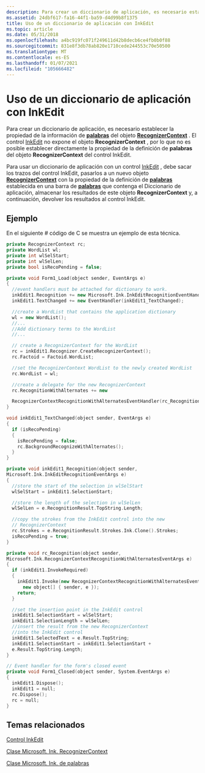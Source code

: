 ```yaml
---
description: Para crear un diccionario de aplicación, es necesario establecer la propiedad de la información de palabras del objeto RecognizerContext.
ms.assetid: 24dbf617-fa16-44f1-ba59-d4d99b8f1375
title: Uso de un diccionario de aplicación con InkEdit
ms.topic: article
ms.date: 05/31/2018
ms.openlocfilehash: a4bc919fc071f249611d42b8decb6ce4fb0b0f88
ms.sourcegitcommit: 831e8f3db78ab820e1710cede244553c70e50500
ms.translationtype: MT
ms.contentlocale: es-ES
ms.lasthandoff: 01/07/2021
ms.locfileid: "105666482"
---
```

# <a name="using-an-application-dictionary-with-inkedit"></a>Uso de un diccionario de aplicación con InkEdit

Para crear un diccionario de aplicación, es necesario establecer la propiedad de la información de [**palabras**](/windows/desktop/api/msinkaut/nf-msinkaut-iinkrecognizercontext-get_wordlist) del objeto [**RecognizerContext**](inkrecognizercontext-class.md) . El control [InkEdit](inkedit-control-reference.md) no expone el objeto **RecognizerContext** , por lo que no es posible establecer directamente la propiedad de la definición de **palabras** del objeto **RecognizerContext** del control InkEdit.

Para usar un diccionario de aplicación con un control [InkEdit](inkedit-control-reference.md) , debe sacar los trazos del control InkEdit, pasarlos a un nuevo objeto [**RecognizerContext**](inkrecognizercontext-class.md) con la propiedad de la definición de [**palabras**](/windows/desktop/api/msinkaut/nf-msinkaut-iinkrecognizercontext-get_wordlist) establecida en una barra de [**palabras**](inkwordlist-class.md) que contenga el Diccionario de aplicación, almacenar los resultados de este objeto **RecognizerContext** y, a continuación, devolver los resultados al control InkEdit.

## <a name="example"></a>Ejemplo

En el siguiente \# código de C se muestra un ejemplo de esta técnica.


```C++
private RecognizerContext rc;
private WordList wl;
private int wlSelStart;
private int wlSelLen;
private bool isRecoPending = false;

private void Form1_Load(object sender, EventArgs e)
{
  //event handlers must be attached for dictionary to work.
  inkEdit1.Recognition += new Microsoft.Ink.InkEditRecognitionEventHandler(inkEdit1_Recognition);
  inkEdit1.TextChanged += new EventHandler(inkEdit1_TextChanged);

  //create a WordList that contains the application dictionary
  wl = new WordList();
  //...
  //Add dictionary terms to the WordList
  //...

  // create a RecognizerContext for the WordList
  rc = inkEdit1.Recognizer.CreateRecognizerContext();
  rc.Factoid = Factoid.WordList;

  //set the RecognizerContext WordList to the newly created WordList
  rc.WordList = wl;

  //create a delegate for the new RecognizerContext
  rc.RecognitionWithAlternates += new

  RecognizerContextRecognitionWithAlternatesEventHandler(rc_Recognition);
}

void inkEdit1_TextChanged(object sender, EventArgs e)
{
  if (isRecoPending)
  {
    isRecoPending = false;
    rc.BackgroundRecognizeWithAlternates();
  }
}

private void inkEdit1_Recognition(object sender,
Microsoft.Ink.InkEditRecognitionEventArgs e)
{
  //store the start of the selection in wlSelStart
  wlSelStart = inkEdit1.SelectionStart;

  //store the length of the selection in wlSelLen
  wlSelLen = e.RecognitionResult.TopString.Length;

  //copy the strokes from the InkEdit control into the new
  // RecognizerContext
  rc.Strokes = e.RecognitionResult.Strokes.Ink.Clone().Strokes;
  isRecoPending = true;
}

private void rc_Recognition(object sender,
Microsoft.Ink.RecognizerContextRecognitionWithAlternatesEventArgs e)
{
  if (inkEdit1.InvokeRequired)
  {
    inkEdit1.Invoke(new RecognizerContextRecognitionWithAlternatesEventHandler(rc_Recognition),
      new object[] { sender, e });
    return;
  }

  //set the insertion point in the InkEdit control
  inkEdit1.SelectionStart = wlSelStart;
  inkEdit1.SelectionLength = wlSelLen;
  //insert the result from the new RecognizerContext 
  //into the InkEdit control
  inkEdit1.SelectedText = e.Result.TopString;
  inkEdit1.SelectionStart = inkEdit1.SelectionStart +
  e.Result.TopString.Length;
}

// Event handler for the form's closed event
private void Form1_Closed(object sender, System.EventArgs e)
{
  inkEdit1.Dispose();
  inkEdit1 = null;
  rc.Dispose();
  rc = null;
}
```



## <a name="related-topics"></a>Temas relacionados

<dl> <dt>

[Control InkEdit](/previous-versions/ms552265(v=vs.100))
</dt> <dt>

[Clase Microsoft. Ink. RecognizerContext](/previous-versions/ms552546(v=vs.100))
</dt> <dt>

[Clase Microsoft. Ink. de palabras](/previous-versions/ms827589(v=msdn.10))
</dt> </dl>

 

 
